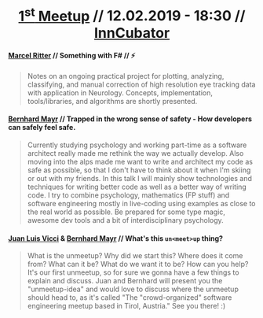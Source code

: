 <h1 align="center">
  <a href="#">1<sup>st</sup> Meetup</a> // 12.02.2019 - 18:30 // <a href="https://goo.gl/maps/BxEQw5txnyR2">InnCubator</a>
</h1>

#### [Marcel Ritter](http://marcel-ritter.com/) // Something with F# // ⚡
> Notes on an ongoing practical project for plotting, analyzing, classifying, and manual correction of high resolution eye tracking data with application in Neurology. Concepts, implementation, tools/libraries, and algorithms are shortly presented.

#### [Bernhard Mayr](https://twitter.com/bemayr) // Trapped in the wrong sense of safety - How developers can safely feel safe.
> Currently studying psychology and working part-time as a software architect really made me rethink the way we actually develop. Also moving into the alps made me want to write and architect my code as safe as possible, so that I don't have to think about it when I'm skiing or out with my friends. In this talk I will mainly show technologies and techniques for writing better code as well as a better way of writing code. I try to combine psychology, mathematics (FP stuff) and software engineering mostly in live-coding using examples as close to the real world as possible. Be prepared for some type magic, awesome dev tools and a bit of interdisciplinary psychology.

#### [Juan Luis Vicci](https://twitter.com/jnvicci) & [Bernhard Mayr](https://twitter.com/bemayr) // What's this <code>un&lt;meet&gt;up</code> thing?
> What is the unmeetup? Why did we start this? Where does it come from? What can it be? What do we want it to be? How can you help? It's our first unmeetup, so for sure we gonna have a few things to explain and discuss. Juan and Bernhard will present you the "unmeetup-idea" and would love to discuss where the unmeetup should head to, as it's called "The "crowd-organized" software engineering meetup based in Tirol, Austria." See you there! :)

